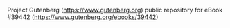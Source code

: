 Project Gutenberg (https://www.gutenberg.org) public repository for eBook #39442 (https://www.gutenberg.org/ebooks/39442)
